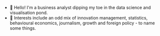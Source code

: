 - 👋 Hello! I'm a business analyst dipping my toe in the data science and visualisation pond. 
- 👀 Interests include an odd mix of innovation management, statistics, behavioural economics, journalism, growth and foreign policy - to name some things.

<!---
abtinsr/abtinsr is a ✨ special ✨ repository because its `README.md` (this file) appears on your GitHub profile.
You can click the Preview link to take a look at your changes.
--->
